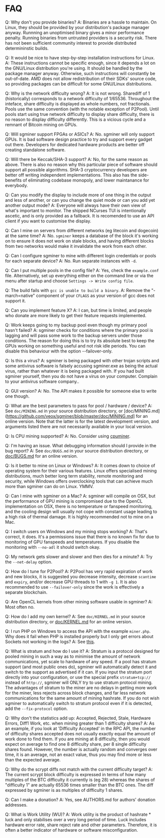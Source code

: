 # FAQ

Q: Why don't you provide binaries?
A: Binaries are a hassle to maintain. On Linux, they should be provided
by your distribution's package manager anyway. Runnning an unoptimised
binary gives a minor performance penalty. Running binaries from
untrusted providers is a security risk. There has not been sufficient
community interest to provide distributed determininstic builds.

Q: It would be nice to have step-by-step installation instructions for
Linux.
A: These instructions cannot be specific enough, since it depends a lot
on the GNU/Linux distribution you're using. It should be handled by the
package manager anyway. Otherwise, such instructions will constantly
be out-of-date. AMD does not allow redistribution of their SDKs'
source code, so providing packages can be difficult for some GNU/Linux
distributions.

Q: Why is the network difficulty wrong?
A: It is not wrong. Sharediff of 1 (historically) corresponds to a
network difficulty of 1/65536. Throughout the inteface, share difficulty
is displayed as whole numbers, not fractionals. Pools use the same
convention (with the notable exception of P2Pool). Until pools start
using true network difficulty to display share difficulty, there is no
reason to display difficulty differently. This is a vicious cycle and a
remnant of Bitcoin mining on GPUs.

Q: Will sgminer support FPGAs or ASICs?
A: No. sgminer will only support GPUs. It is bad software design
practice to try and support every gadget out there. Developers
for dedicated hardware products are better off creating standalone
software.

Q: Will there be Keccak/SHA-3 support?
A: No, for the same reason as above. There is also no reason why this
particular piece of software should support all possible algorithms.
SHA-3 cryptocurrency developers are better off writing independent
implementations. This also has the side-benefits of eliminating codebase
monopoly, and lower maintanance for everybody.

Q: Can you modify the display to include more of one thing in the output
and less of another, or can you change the quiet mode or can you add
yet another output mode?
A: Everyone will always have their own view of what's important to
monitor. The shipped NCurses TUI is intentionally ascetic, and is only
provided as a fallback. It is recomended to use an API client if you
want to customise the display.

Q: Can I mine on servers from different networks (eg litecoin and
dogecoin) at the same time?
A: No. `sgminer` keeps a database of the block it's working on to ensure
it does not work on stale blocks, and having different blocks from two
networks would make it invalidate the work from each other.

Q: Can I configure sgminer to mine with different login credentials or
pools for each separate device?
A: No. Run separate instances with `-d`.

Q: Can I put multiple pools in the config file?
A: Yes, check the `example.conf` file. Alternatively, set up everything
either on the command line or via the menu after startup and choose
`Settings -> Write config file`.

Q: The build fails with `gcc is unable to build a binary`.
A: Remove the "-march=native" component of your `CFLAGS` as your version
of gcc does not support it.

Q: Can you implement feature X?
A: I can, but time is limited, and people who donate are more likely to
get their feature requests implemented.

Q: Work keeps going to my backup pool even though my primary pool
hasn't failed?
A: sgminer checks for conditions where the primary pool is lagging and
will pass some work to the backup servers under those conditions. The
reason for doing this is to try its absolute best to keep the GPUs
working on something useful and not risk idle periods. You can disable
this behaviour with the option --failover-only.

Q: Is this a virus?
A: sgminer is being packaged with other trojan
scripts and some antivirus software is falsely accusing sgminer.exe as
being the actual virus, rather than whatever it is being packaged with.
If you had built sgminer yourself, then you do not have a virus on your
computer. Complain to your antivirus software company..

Q: GUI version?
A: No. The API makes it possible for someone else to write one though.

Q: What are the best parameters to pass for pool / hardware / device?
A: See `doc/MINING.md` in your source distribution directory, or
[doc/MINING.md](https://github.com/veox/sgminer/blob/master/doc/MINING.md]
for an online version. Note that the latter is for the latest
development version, and arguments listed there are not necessarily
available in your local version.

Q: Is CPU mining supported?
A: No. Consider using [cpuminer](https://github.com/pooler/cpuminer).

Q: I'm having an issue. What debugging information should I provide in
the bug report?
A: See `doc/BUGS.md` in your source distribution directory, or
[doc/BUGS.md](https://github.com/veox/sgminer/blob/master/doc/BUGS.md)
for an online version.

Q: Is it better to mine on Linux or Windows?
A: It comes down to choice of operating system for their various
features. Linux offers specialised mining distributions, much better
long term stability, remote monitoring and security, while Windows
offers overclocking tools that can achieve much more than sgminer can do
on Linux. YMMV.

Q: Can I mine with sgminer on a Mac?
A: sgminer will compile on OSX, but the performance of GPU mining
is compromised due to the OpenCL implementation on OSX, there is no
temperature or fanspeed monitoring, and the cooling design will usually
not cope with constant usage leading to a high risk of thermal damage.
It is highly recommended not to mine on a Mac.

Q: I switch users on Windows and my mining stops working?
A: That's correct, it does. It's a permissions issue that there is no
known fix for due to monitoring of GPU fanspeeds and temperatures. If
you disable the monitoring with `--no-adl` it should switch okay.

Q: My network gets slower and slower and then dies for a minute?
A: Try the `--net-delay` option.

Q: How do I tune for P2Pool?
A: P2Pool has very rapid expiration of work and new blocks, it is
suggested you decrease intensity, decrease `scantime` and `expiry`,
and/or decrease GPU threads to 1 with `-g 1`. It is also recommended to
use `--failover-only` since the work is effectively a separate
blockchain.

Q: Are OpenCL kernels from other mining software usable in sgminer?
A: Most often no.

Q: How do I add my own kernel?
A: See `doc/KERNEL.md` in your source distribution directory, or
[doc/KERNEL.md](https://github.com/veox/sgminer/blob/master/doc/KERNEL.md)
for an online version.

Q: I run PHP on Windows to access the API with the example
`miner.php`. Why does it fail when PHP is installed properly but
I only get errors about Sockets not working in the logs?
A: See [this](http://us.php.net/manual/en/sockets.installation.php).

Q: What is stratum and how do I use it?
A: Stratum is a protocol designed for pooled mining in such a way as to
minimise the amount of network communications, yet scale to hardware
of any speed. If a pool has stratum support (and most public ones do),
sgminer will automatically detect it and switch to the support as
advertised if it can. If you input the stratum port directly into your
configuration, or use the special prefix `stratum+tcp://` instead of
`http://`, sgminer will ONLY try to use stratum protocol mining. The
advantages of stratum to the miner are no delays in getting more work
for the miner, less rejects across block changes, and far less network
communications for the same amount of mining hashrate. If you do not
wish sgminer to automatically switch to stratum protocol even if it is
detected, add the `--fix-protocol` option.

Q: Why don't the statistics add up: Accepted, Rejected, Stale, Hardware
Errors, Diff1 Work, etc. when mining greater than 1 difficulty shares?
A: As an example, if you look at 'Difficulty Accepted' in the RPC API,
the number of difficulty shares accepted does not usually exactly equal
the amount of work done to find them. If you are mining at 8 difficulty,
then you would expect on average to find one 8 difficulty share, per 8
single difficulty shares found. However, the number is actually random
and converges over time, it is an average, not an exact value, thus you
may find more or less than the expected average.

Q: Why do the scrypt diffs not match with the current difficulty target?
A: The current scrypt block difficulty is expressed in terms of how
many multiples of the BTC difficulty it currently is (eg 28) whereas
the shares of "difficulty 1" are actually 65536 times smaller than the
BTC ones. The diff expressed by sgminer is as multiples of difficulty 1
shares.

Q: Can I make a donation?
A: Yes, see AUTHORS.md for authors' donation addresses.

Q: What is Work Utility (WU)?
A: Work utility is the product of hashrate * luck and only stabilises
over a very long period of time. Luck includes hardware error rate,
share reject rate and other parameters. Therefore, it is often a better
indicator of hardware or software misconfiguration.
